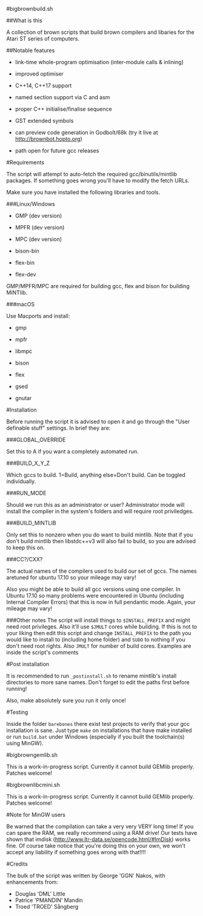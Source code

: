 #bigbrownbuild.sh

##What is this

A collection of brown scripts that build brown compilers and libaries for the Atari ST series of computers.

##Notable features

* link-time whole-program optimisation (inter-module calls & inlining)

* improved optimiser

* C++14, C++17 support

* named section support via C and asm

* proper C++ initialise/finalise sequence

* GST extended symbols

* can preview code generation in Godbolt/68k (try it live at http://brownbot.hopto.org)

* path open for future gcc releases

#Requirements

The script will attempt to auto-fetch the required gcc/binutils/mintlib packages. If something goes wrong you'll have to modify the fetch URLs.

Make sure you have installed the following libraries and tools.

###Linux/Windows

* GMP (dev version)

* MPFR (dev version)

* MPC (dev version)

* bison-bin

* flex-bin

* flex-dev

GMP/MPFR/MPC are required for building gcc, flex and bison for building MiNTlib.

###macOS

Use Macports and install:

* gmp

* mpfr

* libmpc

* bison

* flex

* gsed

* gnutar

#Installation

Before running the script it is advised to open it and go through the "User definable stuff" settings. In brief they are:

###GLOBAL_OVERRIDE

Set this to A if you want a completely automated run.
    
###BUILD_X_Y_Z

Which gccs to build. 1=Build, anything else=Don't build. Can be toggled individually.

###RUN_MODE

Should we run this as an administrator or user? Administrator mode will install the compiler in the system's folders and will require root priviledges.

###BUILD_MINTLIB

Only set this to nonzero when you do want to build mintlib. Note that if you don't build mintlib then libstdc++v3 will also fail to build, so you are advised to keep this on.
    
###CC?/CXX?

The actual names of the compilers used to build our set of gccs. The names aretuned for ubuntu 17.10 so your mileage may vary!

Also you might be able to build all gcc versions using one compiler. In Ubuntu 17.10 so many problems were encountered in Ubuntu (including Internal Compiler Errors) that this is now in full pendantic mode. Again, your mileage may vary!

###Other notes
The script will install things to ```$INSTALL_PREFIX``` and might need root privileges. Also it'll use ```$JMULT``` cores while building. If this is not to your liking then edit this script and change ```INSTALL_PREFIX``` to the path you would like to install to (including home folder) and ```SUDO``` to nothing if you don't need root rights. Also ```JMULT``` for number of build cores. Examples are inside the script's comments

#Post installation

It is recommended to run ```_postinstall.sh``` to rename mintlib's install directories to more sane names. Don't forget to edit the paths first before running!

Also, make absolutely sure you run it only once!

#Testing

Inside the folder ```barebones``` there exist test projects to verify that your gcc installation is sane. Just type ```make``` on installations that have make installed or run ```build.bat``` under Windows (especially if you built the toolchain(s) using MinGW).

#bigbrowngemlib.sh

This is a work-in-progress script. Currently it cannot build GEMlib properly. Patches welcome!

#bigbrownlibcmini.sh

This is a work-in-progress script. Currently it cannot build GEMlib properly. Patches welcome!

#Note for MinGW users

Be warned that the compilation can take a very very VERY long time! If you can spare the RAM, we really recommend using a RAM drive! Our tests have shown that imdisk (http://www.ltr-data.se/opencode.html/#ImDisk) works fine. Of course take notice that you're doing this on your own, we won't accept any liability if something goes wrong with that!!!!

#Credits

The bulk of the script was written by George 'GGN' Nakos, with enhancements from:

* Douglas 'DML' Little
* Patrice 'PMANDIN' Mandin
* Troed 'TROED' Sångberg

